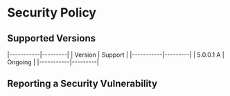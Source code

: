 # Security Policy
## Supported Versions
|-----------|---------|
| Version   | Support |
|-----------|---------|
| 5.0.0.1 A | Ongoing |
|-----------|---------|
## Reporting a Security Vulnerability
